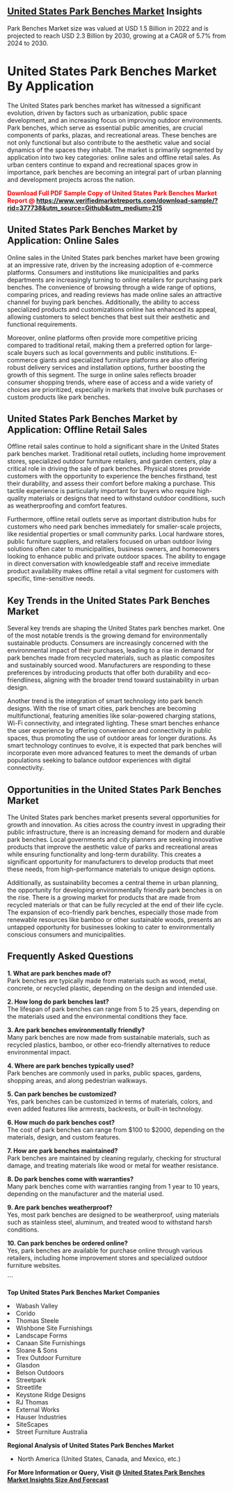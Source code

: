 <h2><a href="https://www.verifiedmarketreports.com/download-sample/?rid=377738&amp;utm_source=Github&amp;utm_medium=215" target="_blank">United States Park Benches Market</a> Insights</h2><p>Park Benches Market size was valued at USD 1.5 Billion in 2022 and is projected to reach USD 2.3 Billion by 2030, growing at a CAGR of 5.7% from 2024 to 2030.</p><p><h1>United States Park Benches Market By Application</h1><p>The United States park benches market has witnessed a significant evolution, driven by factors such as urbanization, public space development, and an increasing focus on improving outdoor environments. Park benches, which serve as essential public amenities, are crucial components of parks, plazas, and recreational areas. These benches are not only functional but also contribute to the aesthetic value and social dynamics of the spaces they inhabit. The market is primarily segmented by application into two key categories: online sales and offline retail sales. As urban centers continue to expand and recreational spaces grow in importance, park benches are becoming an integral part of urban planning and development projects across the nation.</p><p><strong><p><span class=""><span style="color: #ff0000;"><strong>Download Full PDF Sample Copy of United States Park Benches Market Report</strong> @ </span><a href="https://www.verifiedmarketreports.com/download-sample/?rid=377738&amp;utm_source=Github&amp;utm_medium=215" target="_blank">https://www.verifiedmarketreports.com/download-sample/?rid=377738&amp;utm_source=Github&amp;utm_medium=215</a></span></p></strong></p><h2>United States Park Benches Market by Application: Online Sales</h2><p>Online sales in the United States park benches market have been growing at an impressive rate, driven by the increasing adoption of e-commerce platforms. Consumers and institutions like municipalities and parks departments are increasingly turning to online retailers for purchasing park benches. The convenience of browsing through a wide range of options, comparing prices, and reading reviews has made online sales an attractive channel for buying park benches. Additionally, the ability to access specialized products and customizations online has enhanced its appeal, allowing customers to select benches that best suit their aesthetic and functional requirements.</p><p>Moreover, online platforms often provide more competitive pricing compared to traditional retail, making them a preferred option for large-scale buyers such as local governments and public institutions. E-commerce giants and specialized furniture platforms are also offering robust delivery services and installation options, further boosting the growth of this segment. The surge in online sales reflects broader consumer shopping trends, where ease of access and a wide variety of choices are prioritized, especially in markets that involve bulk purchases or custom products like park benches.</p><h2>United States Park Benches Market by Application: Offline Retail Sales</h2><p>Offline retail sales continue to hold a significant share in the United States park benches market. Traditional retail outlets, including home improvement stores, specialized outdoor furniture retailers, and garden centers, play a critical role in driving the sale of park benches. Physical stores provide customers with the opportunity to experience the benches firsthand, test their durability, and assess their comfort before making a purchase. This tactile experience is particularly important for buyers who require high-quality materials or designs that need to withstand outdoor conditions, such as weatherproofing and comfort features.</p><p>Furthermore, offline retail outlets serve as important distribution hubs for customers who need park benches immediately for smaller-scale projects, like residential properties or small community parks. Local hardware stores, public furniture suppliers, and retailers focused on urban outdoor living solutions often cater to municipalities, business owners, and homeowners looking to enhance public and private outdoor spaces. The ability to engage in direct conversation with knowledgeable staff and receive immediate product availability makes offline retail a vital segment for customers with specific, time-sensitive needs.</p><h2>Key Trends in the United States Park Benches Market</h2><p>Several key trends are shaping the United States park benches market. One of the most notable trends is the growing demand for environmentally sustainable products. Consumers are increasingly concerned with the environmental impact of their purchases, leading to a rise in demand for park benches made from recycled materials, such as plastic composites and sustainably sourced wood. Manufacturers are responding to these preferences by introducing products that offer both durability and eco-friendliness, aligning with the broader trend toward sustainability in urban design.</p><p>Another trend is the integration of smart technology into park bench designs. With the rise of smart cities, park benches are becoming multifunctional, featuring amenities like solar-powered charging stations, Wi-Fi connectivity, and integrated lighting. These smart benches enhance the user experience by offering convenience and connectivity in public spaces, thus promoting the use of outdoor areas for longer durations. As smart technology continues to evolve, it is expected that park benches will incorporate even more advanced features to meet the demands of urban populations seeking to balance outdoor experiences with digital connectivity.</p><h2>Opportunities in the United States Park Benches Market</h2><p>The United States park benches market presents several opportunities for growth and innovation. As cities across the country invest in upgrading their public infrastructure, there is an increasing demand for modern and durable park benches. Local governments and city planners are seeking innovative products that improve the aesthetic value of parks and recreational areas while ensuring functionality and long-term durability. This creates a significant opportunity for manufacturers to develop products that meet these needs, from high-performance materials to unique design options.</p><p>Additionally, as sustainability becomes a central theme in urban planning, the opportunity for developing environmentally friendly park benches is on the rise. There is a growing market for products that are made from recycled materials or that can be fully recycled at the end of their life cycle. The expansion of eco-friendly park benches, especially those made from renewable resources like bamboo or other sustainable woods, presents an untapped opportunity for businesses looking to cater to environmentally conscious consumers and municipalities.</p><h2>Frequently Asked Questions</h2><p><strong>1. What are park benches made of?</strong><br>Park benches are typically made from materials such as wood, metal, concrete, or recycled plastic, depending on the design and intended use.</p><p><strong>2. How long do park benches last?</strong><br>The lifespan of park benches can range from 5 to 25 years, depending on the materials used and the environmental conditions they face.</p><p><strong>3. Are park benches environmentally friendly?</strong><br>Many park benches are now made from sustainable materials, such as recycled plastics, bamboo, or other eco-friendly alternatives to reduce environmental impact.</p><p><strong>4. Where are park benches typically used?</strong><br>Park benches are commonly used in parks, public spaces, gardens, shopping areas, and along pedestrian walkways.</p><p><strong>5. Can park benches be customized?</strong><br>Yes, park benches can be customized in terms of materials, colors, and even added features like armrests, backrests, or built-in technology.</p><p><strong>6. How much do park benches cost?</strong><br>The cost of park benches can range from $100 to $2000, depending on the materials, design, and custom features.</p><p><strong>7. How are park benches maintained?</strong><br>Park benches are maintained by cleaning regularly, checking for structural damage, and treating materials like wood or metal for weather resistance.</p><p><strong>8. Do park benches come with warranties?</strong><br>Many park benches come with warranties ranging from 1 year to 10 years, depending on the manufacturer and the material used.</p><p><strong>9. Are park benches weatherproof?</strong><br>Yes, most park benches are designed to be weatherproof, using materials such as stainless steel, aluminum, and treated wood to withstand harsh conditions.</p><p><strong>10. Can park benches be ordered online?</strong><br>Yes, park benches are available for purchase online through various retailers, including home improvement stores and specialized outdoor furniture websites.</p>```</p><p><strong>Top United States Park Benches Market Companies</strong></p><div data-test-id=""><p><li>Wabash Valley</li><li> Corido</li><li> Thomas Steele</li><li> Wishbone Site Furnishings</li><li> Landscape Forms</li><li> Canaan Site Furnishings</li><li> Sloane & Sons</li><li> Trex Outdoor Furniture</li><li> Glasdon</li><li> Belson Outdoors</li><li> Streetpark</li><li> Streetlife</li><li> Keystone Ridge Designs</li><li> RJ Thomas</li><li> External Works</li><li> Hauser Industries</li><li> SiteScapes</li><li> Street Furniture Australia</li></p><div><strong>Regional Analysis of&nbsp;United States Park Benches Market</strong></div><ul><li dir="ltr"><p dir="ltr">North America&nbsp;(United States, Canada, and Mexico, etc.)</p></li></ul><p><strong>For More Information or Query, Visit @&nbsp;</strong><strong><a href="https://www.verifiedmarketreports.com/product/park-benches-market/?utm_source=Github&amp;utm_medium=215" target="_blank">United States Park Benches Market Insights Size And Forecast</a></strong></p></div>
